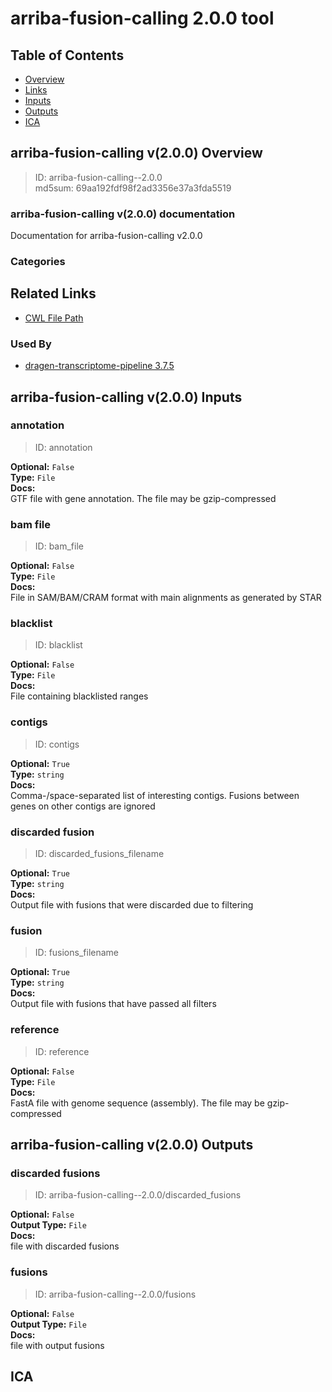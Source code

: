 
arriba-fusion-calling 2.0.0 tool
================================

## Table of Contents
  
- [Overview](#arriba-fusion-calling-v200-overview)  
- [Links](#related-links)  
- [Inputs](#arriba-fusion-calling-v200-inputs)  
- [Outputs](#arriba-fusion-calling-v200-outputs)  
- [ICA](#ica)  


## arriba-fusion-calling v(2.0.0) Overview



  
> ID: arriba-fusion-calling--2.0.0  
> md5sum: 69aa192fdf98f2ad3356e37a3fda5519

### arriba-fusion-calling v(2.0.0) documentation
  
Documentation for arriba-fusion-calling v2.0.0

### Categories
  


## Related Links
  
- [CWL File Path](../../../../../../tools/arriba-fusion-calling/2.0.0/arriba-fusion-calling__2.0.0.cwl)  


### Used By
  
- [dragen-transcriptome-pipeline 3.7.5](../../../workflows/dragen-transcriptome-pipeline/3.7.5/dragen-transcriptome-pipeline__3.7.5.md)  

  


## arriba-fusion-calling v(2.0.0) Inputs

### annotation



  
> ID: annotation
  
**Optional:** `False`  
**Type:** `File`  
**Docs:**  
GTF file with gene annotation. The file may be gzip-compressed


### bam file



  
> ID: bam_file
  
**Optional:** `False`  
**Type:** `File`  
**Docs:**  
File in SAM/BAM/CRAM format with main alignments as generated by STAR


### blacklist



  
> ID: blacklist
  
**Optional:** `False`  
**Type:** `File`  
**Docs:**  
File containing blacklisted ranges


### contigs



  
> ID: contigs
  
**Optional:** `True`  
**Type:** `string`  
**Docs:**  
Comma-/space-separated list of interesting contigs. Fusions between genes on other contigs are ignored


### discarded fusion



  
> ID: discarded_fusions_filename
  
**Optional:** `True`  
**Type:** `string`  
**Docs:**  
Output file with fusions that were discarded due to filtering


### fusion



  
> ID: fusions_filename
  
**Optional:** `True`  
**Type:** `string`  
**Docs:**  
Output file with fusions that have passed all filters


### reference



  
> ID: reference
  
**Optional:** `False`  
**Type:** `File`  
**Docs:**  
FastA file with genome sequence (assembly). The file may be gzip-compressed

  


## arriba-fusion-calling v(2.0.0) Outputs

### discarded fusions



  
> ID: arriba-fusion-calling--2.0.0/discarded_fusions  

  
**Optional:** `False`  
**Output Type:** `File`  
**Docs:**  
file with discarded fusions
  


### fusions



  
> ID: arriba-fusion-calling--2.0.0/fusions  

  
**Optional:** `False`  
**Output Type:** `File`  
**Docs:**  
file with output fusions
  

  


## ICA
  

